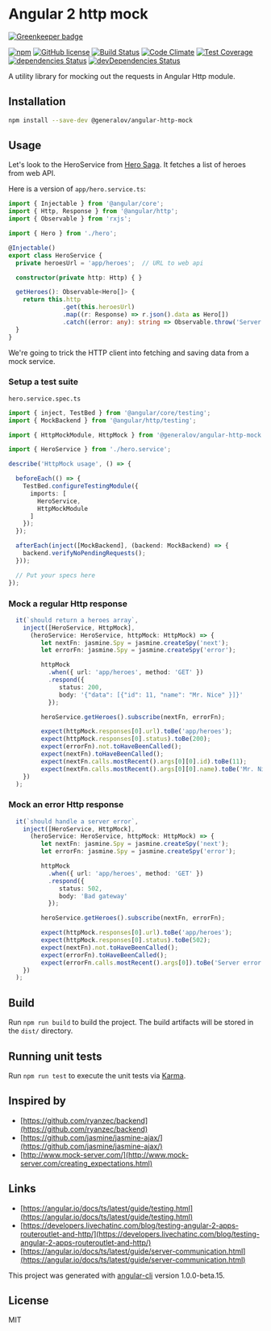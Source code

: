 # Angular 2 http mock

[![Greenkeeper badge](https://badges.greenkeeper.io/generalov/angular-http-mock.svg)](https://greenkeeper.io/)

[![npm](https://img.shields.io/npm/v/@generalov/angular-http-mock.svg)](https://www.npmjs.com/package/@generalov/angular-http-mock)
[![GitHub license](https://img.shields.io/badge/license-MIT-blue.svg?style=flat-square)](https://raw.githubusercontent.com/generalov/angular-http-mock/master/LICENSE)
[![Build Status](https://travis-ci.org/generalov/angular-http-mock.svg?branch=master)](https://travis-ci.org/generalov/angular-http-mock)
[![Code Climate](https://codeclimate.com/github/generalov/angular-http-mock/badges/gpa.svg)](https://codeclimate.com/github/generalov/angular-http-mock)
[![Test Coverage](https://codeclimate.com/github/generalov/angular-http-mock/badges/coverage.svg)](https://codeclimate.com/github/generalov/angular-http-mock/coverage)
[![dependencies Status](https://david-dm.org/generalov/angular-http-mock/status.svg)](https://david-dm.org/generalov/angular-http-mock)
[![devDependencies Status](https://david-dm.org/generalov/angular-http-mock/dev-status.svg)](https://david-dm.org/generalov/angular-http-mock?type=dev)

A utility library for mocking out the requests in Angular Http module.

## Installation

```sh
npm install --save-dev @generalov/angular-http-mock
```

## Usage

Let's look to the HeroService
from [Hero Saga](https://angular.io/docs/ts/latest/tutorial/toh-pt6.html).
It fetches a list of heroes from web API.

Here is a version of `app/hero.service.ts`:

```TypeScript
import { Injectable } from '@angular/core';
import { Http, Response } from '@angular/http';
import { Observable } from 'rxjs';

import { Hero } from './hero';

@Injectable()
export class HeroService {
  private heroesUrl = 'app/heroes';  // URL to web api

  constructor(private http: Http) { }

  getHeroes(): Observable<Hero[]> {
    return this.http
               .get(this.heroesUrl)
               .map((r: Response) => r.json().data as Hero[])
               .catch((error: any): string => Observable.throw('Server error'));
  }
}
```

We're going to trick the HTTP client into fetching and saving data from a mock service.

### Setup a test suite

`hero.service.spec.ts`

```TypeScript
import { inject, TestBed } from '@angular/core/testing';
import { MockBackend } from '@angular/http/testing';

import { HttpMockModule, HttpMock } from '@generalov/angular-http-mock';

import { HeroService } from './hero.service';

describe('HttpMock usage', () => {

  beforeEach(() => {
    TestBed.configureTestingModule({
      imports: [
        HeroService,
        HttpMockModule
      ]
    });
  });

  afterEach(inject([MockBackend], (backend: MockBackend) => {
    backend.verifyNoPendingRequests();
  }));

  // Put your specs here
});
```

### Mock a regular Http response

```TypeScript
  it(`should return a heroes array`,
    inject([HeroService, HttpMock],
      (heroService: HeroService, httpMock: HttpMock) => {
         let nextFn: jasmine.Spy = jasmine.createSpy('next');
         let errorFn: jasmine.Spy = jasmine.createSpy('error');

         httpMock
           .when({ url: 'app/heroes', method: 'GET' })
           .respond({
              status: 200,
              body: '{"data": [{"id": 11, "name": "Mr. Nice" }]}'
           });

         heroService.getHeroes().subscribe(nextFn, errorFn);

         expect(httpMock.responses[0].url).toBe('app/heroes');
         expect(httpMock.responses[0].status).toBe(200);
         expect(errorFn).not.toHaveBeenCalled();
         expect(nextFn).toHaveBeenCalled();
         expect(nextFn.calls.mostRecent().args[0][0].id).toBe(11);
         expect(nextFn.calls.mostRecent().args[0][0].name).toBe('Mr. Nice');
    })
  );
```

### Mock an error Http response

```TypeScript
  it(`should handle a server error`,
    inject([HeroService, HttpMock],
      (heroService: HeroService, httpMock: HttpMock) => {
         let nextFn: jasmine.Spy = jasmine.createSpy('next');
         let errorFn: jasmine.Spy = jasmine.createSpy('error');

         httpMock
           .when({ url: 'app/heroes', method: 'GET' })
           .respond({
              status: 502,
              body: 'Bad gateway'
           });

         heroService.getHeroes().subscribe(nextFn, errorFn);

         expect(httpMock.responses[0].url).toBe('app/heroes');
         expect(httpMock.responses[0].status).toBe(502);
         expect(nextFn).not.toHaveBeenCalled();
         expect(errorFn).toHaveBeenCalled();
         expect(errorFn.calls.mostRecent().args[0]).toBe('Server error');
    })
  );
```

## Build

Run `npm run build` to build the project. The build artifacts will be
stored in the `dist/` directory.

## Running unit tests

Run `npm run test` to execute the unit tests via [Karma][karma].

## Inspired by

* [https://github.com/ryanzec/backend](https://github.com/ryanzec/backend)
* [https://github.com/jasmine/jasmine-ajax/](https://github.com/jasmine/jasmine-ajax/)
* [http://www.mock-server.com/](http://www.mock-server.com/creating_expectations.html)

## Links

* [https://angular.io/docs/ts/latest/guide/testing.html](https://angular.io/docs/ts/latest/guide/testing.html)
* [https://developers.livechatinc.com/blog/testing-angular-2-apps-routeroutlet-and-http/](https://developers.livechatinc.com/blog/testing-angular-2-apps-routeroutlet-and-http/)
* [https://angular.io/docs/ts/latest/guide/server-communication.html](https://angular.io/docs/ts/latest/guide/server-communication.html)

This project was generated with [angular-cli][angular-cli]
version 1.0.0-beta.15.

## License

MIT

[angular-cli]: https://github.com/angular/angular-cli
[karma]: https://karma-runner.github.io


